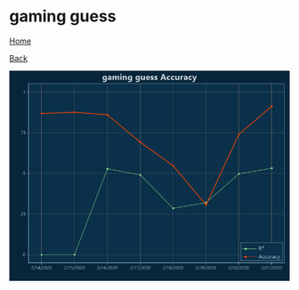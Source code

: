 # gaming guess

[Home](../index.md)

[Back](gaming.md)

![guess R²](../images/gaming_guess_Accuracy.png "guess R²")

